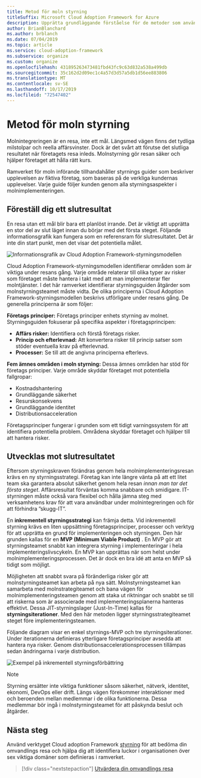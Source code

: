 ```yaml
---
title: Metod för moln styrning
titleSuffix: Microsoft Cloud Adoption Framework for Azure
description: Upprätta grundläggande förståelse för de metoder som används för molnstyrning i Cloud Adoption Framework.
author: BrianBlanchard
ms.author: brblanch
ms.date: 07/04/2019
ms.topic: article
ms.service: cloud-adoption-framework
ms.subservice: organize
ms.custom: organize
ms.openlocfilehash: 431895263473481fbd43fc9c63d832a538a499db
ms.sourcegitcommit: 35c162d2d09ec1c4a57d3d57a5db1d56ee883806
ms.translationtype: MT
ms.contentlocale: sv-SE
ms.lasthandoff: 10/17/2019
ms.locfileid: "72547402"
---
```

# <a name="cloud-governance-methodology"></a>Metod för moln styrning

Molnintegreringen är en resa, inte ett mål. Längsmed vägen finns det tydliga milstolpar och reella affärsvinster. Dock är det svårt att förutse det slutliga resultatet när företagets resa inleds. Molnstyrning gör resan säker och hjälper företaget att hålla rätt kurs.

Ramverket för moln införande tillhandahåller styrnings guider som beskriver upplevelsen av fiktiva företag, som baseras på de verkliga kundernas upplevelser. Varje guide följer kunden genom alla styrningsaspekter i molnimplementeringen.

## <a name="envision-an-end-state"></a>Föreställ dig ett slutresultat

En resa utan ett mål blir bara ett planlöst irrande. Det är viktigt att upprätta en stor del av slut läget innan du börjar med det första steget. Följande informationsgrafik kan fungera som en referensram för slutresultatet. Det är inte din start punkt, men det visar det potentiella målet.

![Informationsgrafik av Cloud Adoption Framework-styrningsmodellen](../_images/operational-transformation-govern-highres.png)

Cloud Adoption Framework-styrningsmodellen identifierar områden som är viktiga under resans gång. Varje område relaterar till olika typer av risker som företaget måste hantera i takt med att man implementerar fler molntjänster. I det här ramverket identifierar styrningsguiden åtgärder som molnstyrningsteamet måste vidta. De olika principerna i Cloud Adoption Framework-styrningsmodellen beskrivs utförligare under resans gång. De generella principerna är som följer:

**Företags principer:** Företags principer enhets styrning av molnet. Styrningsguiden fokuserar på specifika aspekter i företagsprincipen:

- **Affärs risker:** Identifiera och förstå företags risker.
- **Princip och efterlevnad:** Att konvertera risker till princip satser som stöder eventuella krav på efterlevnad.
- **Processer:** Se till att de angivna principerna efterlevs.

**Fem ämnes områden i moln styrning:** Dessa ämnes områden har stöd för företags principer. Varje område skyddar företaget mot potentiella fallgropar:

- Kostnadshantering
- Grundläggande säkerhet
- Resurskonsekvens
- Grundläggande identitet
- Distributionsacceleration

Företagsprinciper fungerar i grunden som ett tidigt varningssystem för att identifiera potentiella problem. Områdena skyddar företaget och hjälper till att hantera risker.

## <a name="grow-to-the-end-state"></a>Utvecklas mot slutresultatet

Eftersom styrningskraven förändras genom hela molnimplementeringsresan krävs en ny styrningsstrategi. Företag kan inte längre vänta på att ett litet team ska garantera absolut säkerhet genom hela resan *innan man tar det första steget*. Affärsresultat förväntas komma snabbare och smidigare. IT-styrningen måste också vara flexibel och hålla jämna steg med verksamhetens krav för att vara användbar under molnintegreringen och för att förhindra ”skugg-IT”.

En **inkrementell styrningsstrategi** kan främja detta. Vid inkrementell styrning krävs en liten uppsättning företagsprinciper, processer och verktyg för att upprätta en grund för implementeringen och styrningen. Den här grunden kallas för en **MVP (Minimum Viable Product)** . En MVP gör att styrningsteamet snabbt kan integrera styrning i implementeringar i hela implementeringslivscykeln. En MVP kan upprättas när som helst under molnimplementeringsprocessen. Det är dock en bra idé att anta en MVP så tidigt som möjligt.

Möjligheten att snabbt svara på föränderliga risker gör att molnstyrningsteamet kan arbeta på nya sätt. Molnstyrningsteamet kan samarbeta med molnstrategiteamet och bana vägen för molnimplementeringsteamen genom att staka ut riktningar och snabbt se till att riskerna som är associerade med implementeringsplanerna hanteras effektivt. Dessa JIT-styrningslager (Just-In-Time) kallas för **styrningsiterationer**. Med den här metoden ligger styrningsstrategiteamet steget före implementeringsteamen.

Följande diagram visar en enkel styrnings-MVP och tre styrningsiterationer. Under iterationerna definieras ytterligare företagsprinciper avsedda att hantera nya risker. Genom distributionsaccelerationsprocessen tillämpas sedan ändringarna i varje distribution.

![Exempel på inkrementell styrningsförbättring](../_images/govern/incremental-governance-example.png)

> [!NOTE]
> Styrning ersätter inte viktiga funktioner såsom säkerhet, nätverk, identitet, ekonomi, DevOps eller drift. Längs vägen förekommer interaktioner med och beroenden mellan medlemmar i de olika funktionerna. Dessa medlemmar bör ingå i molnstyrningsteamet för att påskynda beslut och åtgärder.

## <a name="next-steps"></a>Nästa steg

Använd verktyget Cloud adoption Framework [styrning](https://cafbaseline.com) för att bedöma din omvandlings resa och hjälpa dig att identifiera luckor i organisationen över sex viktiga domäner som definieras i ramverket.

> [!div class="nextstepaction"]
> [Utvärdera din omvandlings resa](./benchmark.md)
